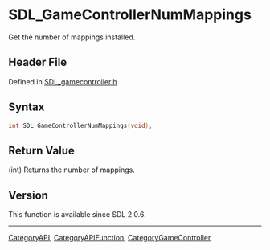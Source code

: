 # SDL_GameControllerNumMappings

Get the number of mappings installed.

## Header File

Defined in [SDL_gamecontroller.h](https://github.com/libsdl-org/SDL/blob/SDL2/include/SDL_gamecontroller.h)

## Syntax

```c
int SDL_GameControllerNumMappings(void);
```

## Return Value

(int) Returns the number of mappings.

## Version

This function is available since SDL 2.0.6.

----
[CategoryAPI](CategoryAPI), [CategoryAPIFunction](CategoryAPIFunction), [CategoryGameController](CategoryGameController)

